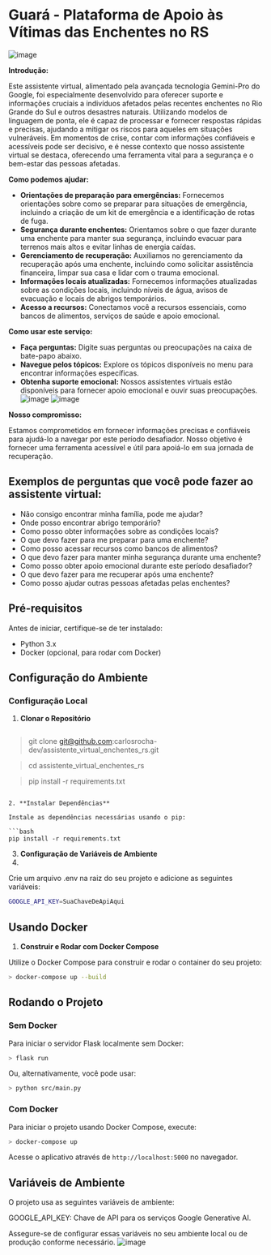# Guará - Plataforma de Apoio às Vítimas das Enchentes no RS
![image](https://github.com/carlosrocha-dev/assistente_virtual_enchentes_rs/assets/3737837/175a88d9-d82a-4e77-93ee-e9e0e4458173)

**Introdução:**

Este assistente virtual, alimentado pela avançada tecnologia Gemini-Pro do Google, foi especialmente desenvolvido para oferecer suporte e informações cruciais a indivíduos afetados pelas recentes enchentes no Rio Grande do Sul e outros desastres naturais. Utilizando modelos de linguagem de ponta, ele é capaz de processar e fornecer respostas rápidas e precisas, ajudando a mitigar os riscos para aqueles em situações vulneráveis. Em momentos de crise, contar com informações confiáveis e acessíveis pode ser decisivo, e é nesse contexto que nosso assistente virtual se destaca, oferecendo uma ferramenta vital para a segurança e o bem-estar das pessoas afetadas.

**Como podemos ajudar:**

* **Orientações de preparação para emergências:** Fornecemos orientações sobre como se preparar para situações de emergência, incluindo a criação de um kit de emergência e a identificação de rotas de fuga.
* **Segurança durante enchentes:** Orientamos sobre o que fazer durante uma enchente para manter sua segurança, incluindo evacuar para terrenos mais altos e evitar linhas de energia caídas.
* **Gerenciamento de recuperação:** Auxiliamos no gerenciamento da recuperação após uma enchente, incluindo como solicitar assistência financeira, limpar sua casa e lidar com o trauma emocional.
* **Informações locais atualizadas:** Fornecemos informações atualizadas sobre as condições locais, incluindo níveis de água, avisos de evacuação e locais de abrigos temporários.
* **Acesso a recursos:** Conectamos você a recursos essenciais, como bancos de alimentos, serviços de saúde e apoio emocional.

**Como usar este serviço:**

* **Faça perguntas:** Digite suas perguntas ou preocupações na caixa de bate-papo abaixo.
* **Navegue pelos tópicos:** Explore os tópicos disponíveis no menu para encontrar informações específicas.
* **Obtenha suporte emocional:** Nossos assistentes virtuais estão disponíveis para fornecer apoio emocional e ouvir suas preocupações.
![image](https://github.com/carlosrocha-dev/assistente_virtual_enchentes_rs/assets/3737837/e59950c4-9f0b-4063-a677-447143cd45f0)
![image](https://github.com/carlosrocha-dev/assistente_virtual_enchentes_rs/assets/3737837/7ed5a07a-c22a-4f97-941f-9cf5b078bb57)

**Nosso compromisso:**

Estamos comprometidos em fornecer informações precisas e confiáveis para ajudá-lo a navegar por este período desafiador. Nosso objetivo é fornecer uma ferramenta acessível e útil para apoiá-lo em sua jornada de recuperação.


## Exemplos de perguntas que você pode fazer ao assistente virtual:

- Não consigo encontrar minha família, pode me ajudar?
- Onde posso encontrar abrigo temporário?
- Como posso obter informações sobre as condições locais?
- O que devo fazer para me preparar para uma enchente?
- Como posso acessar recursos como bancos de alimentos?
- O que devo fazer para manter minha segurança durante uma enchente?
- Como posso obter apoio emocional durante este período desafiador?
- O que devo fazer para me recuperar após uma enchente?
- Como posso ajudar outras pessoas afetadas pelas enchentes?


## Pré-requisitos

Antes de iniciar, certifique-se de ter instalado:
- Python 3.x
- Docker (opcional, para rodar com Docker)

## Configuração do Ambiente

### Configuração Local

1. **Clonar o Repositório**
   ```bash
  >  git clone git@github.com:carlosrocha-dev/assistente_virtual_enchentes_rs.git

   > cd assistente_virtual_enchentes_rs

   > pip install -r requirements.txt

```

2. **Instalar Dependências**

Instale as dependências necessárias usando o pip:

```bash
pip install -r requirements.txt
```

3. **Configuração de Variáveis de Ambiente**
4.
Crie um arquivo .env na raiz do seu projeto e adicione as seguintes variáveis:

```bash
GOOGLE_API_KEY=SuaChaveDeApiAqui
```


## Usando Docker
1. **Construir e Rodar com Docker Compose**

Utilize o Docker Compose para construir e rodar o container do seu projeto:

```bash
> docker-compose up --build
```


## Rodando o Projeto

### Sem Docker

Para iniciar o servidor Flask localmente sem Docker:

```bash
> flask run
```

Ou, alternativamente, você pode usar:

```bash
> python src/main.py
```

### Com Docker

Para iniciar o projeto usando Docker Compose, execute:

```bash
> docker-compose up
```

Acesse o aplicativo através de ```http://localhost:5000``` no navegador.

## Variáveis de Ambiente

O projeto usa as seguintes variáveis de ambiente:

GOOGLE_API_KEY: Chave de API para os serviços Google Generative AI.

Assegure-se de configurar essas variáveis no seu ambiente local ou de produção conforme necessário.
![image](https://github.com/carlosrocha-dev/assistente_virtual_enchentes_rs/assets/3737837/7223839b-b3aa-42cc-ab87-c3779190df31)

